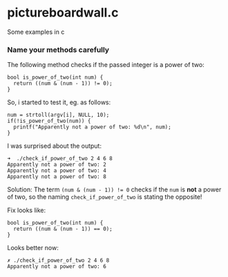 # pictureboardwall.c
Some examples in c

### Name your methods carefully

The following method checks if the passed integer is a power of two: 

	bool is_power_of_two(int num) {
	  return ((num & (num - 1)) != 0);
	}

So, i started to test it, eg. as follows:

    num = strtoll(argv[i], NULL, 10);
    if(!is_power_of_two(num)) {
      printf("Apparently not a power of two: %d\n", num);
    }


I was surprised about the output:

	➜  ./check_if_power_of_two 2 4 6 8
	Apparently not a power of two: 2
	Apparently not a power of two: 4
	Apparently not a power of two: 8

Solution: The term `(num & (num - 1)) != 0` checks if the `num` is
**not** a power of two, so the naming `check_if_power_of_two` is
stating the opposite!

Fix looks like:

	bool is_power_of_two(int num) {
	  return ((num & (num - 1)) == 0);
	}

Looks better now:

	✗ ./check_if_power_of_two 2 4 6 8 
	Apparently not a power of two: 6



